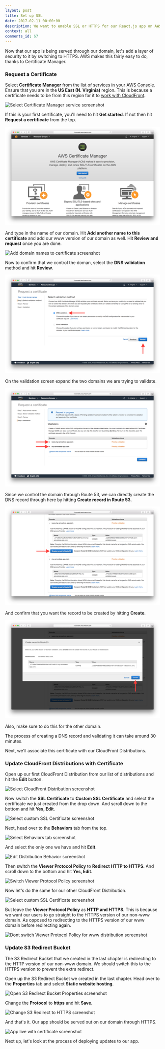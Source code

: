 ```yaml
---
layout: post
title: Set up SSL
date: 2017-02-11 00:00:00
description: We want to enable SSL or HTTPS for our React.js app on AWS. To do so we are going to request a certificate using the Certificate Manager service from AWS. We are then going to use the new certificate in our CloudFront Distributions.
context: all
comments_id: 67
---
```


Now that our app is being served through our domain, let's add a layer of security to it by switching to HTTPS. AWS makes this fairly easy to do, thanks to Certificate Manager.

### Request a Certificate

Select **Certificate Manager** from the list of services in your [AWS Console](https://console.aws.amazon.com). Ensure that you are in the **US East (N. Virginia)** region. This is because a certificate needs to be from this region for it to [work with CloudFront](http://docs.aws.amazon.com/acm/latest/userguide/acm-regions.html). 

![Select Certificate Manager service screenshot](/assets/select-certificate-manager-service.png)

If this is your first certificate, you'll need to hit **Get started**. If not then hit **Request a certificate** from the top.

![Get started with Certificate Manager screenshot](/assets/get-started-certificate-manager.png)

And type in the name of our domain. Hit **Add another name to this certificate** and add our www version of our domain as well. Hit **Review and request** once you are done.

![Add domain names to certificate screenshot](/assets/add-domain-names-to-certificate.png)

Now to confirm that we control the doman, select the **DNS validation** method and hit **Review**.

![Select dns validation for certificate screenshot](/assets/select-dns-validation-for-certificate.png)

On the validation screen expand the two domains we are trying to validate.

![Expand dns validation details screenshot](/assets/expand-dns-validation-details.png)

Since we control the domain through Route 53, we can directly create the DNS record through here by hitting **Create record in Route 53**.

![Create Route 53 dns record screenshot](/assets/create-route-53-dns-record.png)

And confirm that you want the record to be created by hitting **Create**.

![Confirm Route 53 dns record screenshot](/assets/confirm-route-53-dns-record.png)

Also, make sure to do this for the other domain.

The process of creating a DNS record and validating it can take around 30 minutes.

Next, we'll associate this certificate with our CloudFront Distributions.

### Update CloudFront Distributions with Certificate

Open up our first CloudFront Distribution from our list of distributions and hit the **Edit** button.

![Select CloudFront Distribution screenshot](/assets/select-cloudfront-Distribution.png)

Now switch the **SSL Certificate** to **Custom SSL Certificate** and select the certificate we just created from the drop down. And scroll down to the bottom and hit **Yes, Edit**.

![Select custom SSL Certificate screenshot](/assets/select-custom-ssl-certificate.png)

Next, head over to the **Behaviors** tab from the top.

![Select Behaviors tab screenshot](/assets/select-behaviors-tab.png)

And select the only one we have and hit **Edit**.

![Edit Distribution Behavior screenshot](/assets/edit-distribution-behavior.png)

Then switch the **Viewer Protocol Policy** to **Redirect HTTP to HTTPS**. And scroll down to the bottom and hit **Yes, Edit**.

![Switch Viewer Protocol Policy screenshot](/assets/switch-viewer-protocol-policy.png)

Now let's do the same for our other CloudFront Distribution.

![Select custom SSL Certificate screenshot](/assets/select-custom-ssl-certificate-2.png)

But leave the **Viewer Protocol Policy** as **HTTP and HTTPS**. This is because we want our users to go straight to the HTTPS version of our non-www domain. As opposed to redirecting to the HTTPS version of our www domain before redirecting again.

![Dont switch Viewer Protocol Policy for www distribution screenshot](/assets/dont-switch-viewer-protocol-policy-for-www-distribution.png)

### Update S3 Redirect Bucket

The S3 Redirect Bucket that we created in the last chapter is redirecting to the HTTP version of our non-www domain. We should switch this to the HTTPS version to prevent the extra redirect.

Open up the S3 Redirect Bucket we created in the last chapter. Head over to the **Properties** tab and select **Static website hosting**.

![Open S3 Redirect Bucket Properties screenshot](/assets/open-s3-redirect-bucket-properties.png)

Change the **Protocol** to **https** and hit **Save**.

![Change S3 Redirect to HTTPS screenshot](/assets/change-s3-redirect-to-https.png)

And that's it. Our app should be served out on our domain through HTTPS.

![App live with certificate screenshot](/assets/app-live-with-certificate.png)

Next up, let's look at the process of deploying updates to our app.
